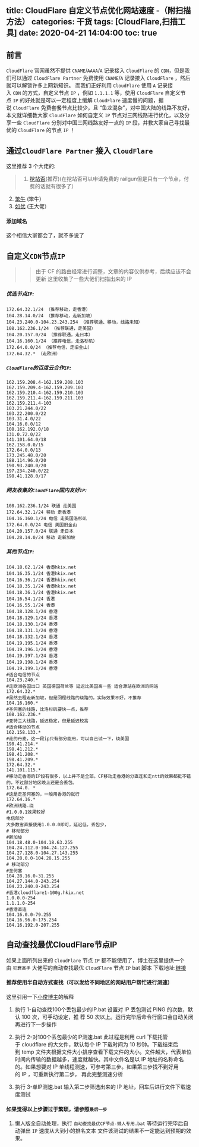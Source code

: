 title: CloudFlare 自定义节点优化网站速度 -（附扫描方法）
categories: 干货
tags: [CloudFlare,扫描工具]
date: 2020-04-21 14:04:00
toc: true
---
前言
---
`CloudFlare` 官网虽然不提供 `CNAME`/`AAAA`/`A` 记录接入 `CloudFlare` 的 `CDN`，但是我们可以通过 `CloudFlare Partner` 免费使用 `CNAME`/`A` 记录接入 `CloudFlare` ，然后就可以解锁许多上网新知识。
而我们正好利用 `CloudFlare` 使用 `A` 记录接入 `CDN` 的方式，自定义节点 `IP` ，例如 `1.1.1.1` 等，使用 `CloudFlare` 自定义节点 `IP` 的好处就是可以一定程度上缓解 `CloudFlare` 速度慢的问题，据说 `CloudFlare` 免费套餐节点比较少，且 “鱼龙混杂”，对中国大陆的线路不友好，本文就详细教大家 `CloudFlare` 如何自定义 `IP` 节点对三网线路进行优化，以及分享一些 `CloudFlare` 分别对中国三网线路友好一点的 `IP` 段，并教大家自己寻找最优的 `CloudFlare` 的节点 `IP` ！

通过`CloudFlare Partner` 接入 `CloudFlare`
---
这里推荐 3 个大佬的:
> 1. [挖站否](https://cdn.wzfou.com)(推荐)(在挖站否可以申请免费的 railgun但是只有一个节点，付费的话就有很多了）
2. [笨牛](http://cdn.bnxb.com/) (笨牛）
3. [如优](https://cdn.rruu.net/) (王大佬）

#### 添加域名
这个相信大家都会了，就不多说了

自定义`CDN`节点`IP`
---
>> 由于 CF 的路由经常进行调整，文章的内容仅供参考，后续应该不会更新
这里收集了一些大佬们扫描出来的 IP

##### 优选节点`IP`:
```
172.64.32.1/24 （推荐移动，走香港） 
104.28.14.0/24 （推荐移动，走新加坡） 
104.23.240.0-104.23.243.254 （推荐联通、移动，线路未知） 
108.162.236.1/24 （推荐联通，走美国） 
104.20.157.0/24 （推荐联通，走日本） 
104.16.160.1/24 （推荐电信，走洛杉矶） 
172.64.0.0/24 （推荐电信，走旧金山） 
172.64.32.* （走欧洲）
```

##### `CloudFlare`的百度云合作`IP`:
```
162.159.208.4-162.159.208.103 
162.159.209.4-162.159.209.103 
162.159.210.4-162.159.210.103 
162.159.211.4-162.159.211.103 
162.159.211.4-103 
103.21.244.0/22 
103.22.200.0/22 
103.31.4.0/22 
104.16.0.0/12 
108.162.192.0/18 
131.0.72.0/22 
141.101.64.0/18 
162.158.0.0/15 
172.64.0.0/13 
173.245.48.0/20 
188.114.96.0/20 
190.93.240.0/20 
197.234.240.0/22 
198.41.128.0/17
```
##### 网友收集的`CloudFlare`国内友好`IP`:
```
108.162.236.1/24 联通 走美国 
172.64.32.1/24 移动 走香港 
104.16.160.1/24 电信 走美国洛杉矶 
172.64.0.0/24 电信 美国旧金山 
104.20.157.0/24 联通 走日本 
104.28.14.0/24 移动 走新加坡
```
##### 其他节点`IP`:
```
104.18.62.1/24 香港hkix.net
104.16.35.1/24 香港hkix.net
104.16.36.1/24 香港hkix.net
104.18.35.1/24 香港hkix.net
104.18.36.1/24 香港hkix.net
104.16.54.1/24 香港
104.16.55.1/24 香港
104.18.128.1/24 香港
104.18.129.1/24 香港
104.18.130.1/24 香港
104.18.131.1/24 香港
104.18.132.1/24 香港
104.19.195.1/24 香港
104.19.196.1/24 香港
104.19.197.1/24 香港
104.19.198.1/24 香港
104.19.199.1/24 香港
#适合电信的节点
104.23.240.*
#走欧洲各国出口 英国德国荷兰等 延迟比美国高一些 适合源站在欧洲的网站
172.64.32.*
#虽然去程走新加坡，但是回程线路的绕路的，实际效果不好，不推荐
104.16.160.*
#圣何塞的线路，比洛杉矶要快一点，推荐
108.162.236.*
#亚特兰大线路，延迟稳定，但是延迟较高
#适合移动的节点
162.158.133.* 
#走的丹麦，这一段ip只有部分能用，可以自己试一下，绕美国
198.41.214.*
198.41.212.*
198.41.208.*
198.41.209.*
172.64.32.*
141.101.115.*
#移动走香港的IP段有很多，以上并不是全部。CF移动走香港的分直连和走ntt的效果都挺不错的，不过部分地区晚上还是会丢包。
172.64.0. *
#这是走圣何塞的，一般用香港的就行
172.64.16.* 
#欧洲线路.绕
#1.0.0.1效果较好
电信部分
大多数省直接使用1.0.0.0即可，延迟低，丢包少，
# 移动部分
#新加坡
104.18.48.0-104.18.63.255
104.24.112.0-104.24.127.255
104.27.128.0-104.27.143.255
104.28.0.0-104.28.15.255
# 移动部分
#圣何塞 
104.28.16.0-31.255
104.27.144.0-243.254
104.23.240.0-243.254
#香港cloudflare1-100g.hkix.net
1.0.0.0-254
1.1.1.0-254
#香港直连
104.16.0.0-79.255
104.16.96.0-175.254
104.16.192.0-207.255
```
自动查找最优CloudFlare节点IP
---
如果上面所列出来的 `CloudFlare` 节点 `IP` 都不能使用了，博主在这里提供一个由 `犯罪高手` 大佬写的自动查找最优 `CloudFlare` 节点 `IP` bat 脚本
下载地址:[链接](https://img.mzrme.com/2020-04-11/6a14b5eb1a2de.zip)
#### 推荐使用半自动方式查找（可以发给不同地区的网站用户帮忙进行测速）
这里引用一下[小俊博主](https://www.xjisme.com/)的解释

1. 执行 1-自动查找100个丢包最少的IP.bat 设置对 IP 丢包测试 PING 的次数，默认 100 次，可手动设定，推
荐 50 次以上。运行完毕后命令行窗口会自动关闭再进行下一步操作

2. 执行 2-对100个丢包最少的IP测速.bat 此过程是利用 curl 下载托管于 cloudflare 的大文件，默认每个 IP
下载时间为 10 秒钟。下载结束后到 temp
文件夹根据文件大小排序查看下载文件的大小。文件越大，代表单位时间内传输的数据越多，速度就越快。其中文件名是以 IP
地址的名称命名的。如果想要对 IP 单线程测速，可参考第三步。如果第三步找不到好用的 IP ，可重新执行第二步，
再此完整测速分析

3. 执行 3-单IP测速.bat 输入第二步筛选出来的 IP 地址，回车后进行文件下载速度测试
#### 如果觉得以上步骤过于繁琐，请参照`最后一步`
1. 懒人版全自动处理，执行 `自动查找最优CF节点-懒人专用.bat` 等待运行完毕后自动弹出 `IP` 速度从大到小的排名文本
文件该测试的结果不一定能达到预期的效果。